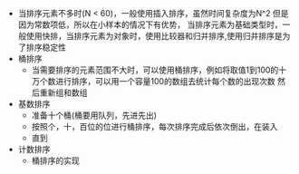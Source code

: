 + 当排序元素不多时(N < 60)，一般使用插入排序，虽然时间复杂度为N^2 但是因为常数项低，所以在小样本的情况下有优势，
当排序元素为基础类型时，一般使用快排，当排序元素为对象时，使用比较器和归并排序,使用归并排序是为了排序稳定性
+ 桶排序
    + 当需要排序的元素范围不大时，可以使用桶排序，例如将取值1到100的十万个数进行排序，可以用一个容量100的数组去统计每个数的出现次数
    然后重新组和数组
+ 基数排序
    + 准备十个桶(桶要用队列，先进先出)
    + 按照个，十，百位的位进行桶排序，每次排序完成后依次倒出，在装入
    + 直到
+ 计数排序
    + 桶排序的实现